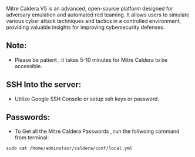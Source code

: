 Mitre Caldera V5 is an advanced, open-source platform designed for adversary emulation and automated red teaming. It allows users to simulate various cyber attack techniques and tactics in a controlled environment, providing valuable insights for improving cybersecurity defenses.

Note:
-----
* Please be patient , it takes 5-10 minutes for Mitre Caldera to be accessible. 

SSH Into the server:
--------------------
* Utilize Google SSH Console or setup ssh keys or password.

Passwords:
----------
* To Get all the Mitre Caldera Passwords , run the follwoing command from terminal:
```
sudo cat /home/adminotaur/caldera/conf/local.yml
```